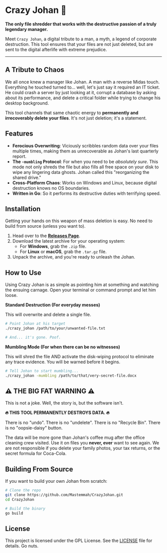 # Crazy Johan 🤪

**The only file shredder that works with the destructive passion of a truly legendary manager.**

Meet `Crazy Johan`, a digital tribute to a man, a myth, a legend of corporate destruction. This tool ensures that your files are not just deleted, but are sent to the digital afterlife with extreme prejudice.

-----

## A Tribute to Chaos

We all once knew a manager like Johan. A man with a reverse Midas touch. Everything he touched turned to... well, let's just say it required an IT ticket. He could crash a server by just looking at it, corrupt a database by asking about its performance, and delete a critical folder while trying to change his desktop background.

This tool channels that same chaotic energy to **permanently and irrecoverably delete your files**. It's not just deletion; it's a statement.

## Features

* **Ferocious Overwriting**: Viciously scribbles random data over your files multiple times, making them as unrecoverable as Johan's last quarterly report.
* **The `-mumbling` Protocol**: For when you need to be *absolutely sure*. This mode not only shreds the file but also fills all free space on your disk to wipe any lingering data ghosts. Johan called this "reorganizing the shared drive."
* **Cross-Platform Chaos**: Works on Windows and Linux, because digital destruction knows no OS boundaries.
* **Written in Go**: So it performs its destructive duties with terrifying speed.

## Installation

Getting your hands on this weapon of mass deletion is easy. No need to build from source (unless you want to).

1.  Head over to the **[Releases Page](https://github.com/Mastemmah/CrazyJohan/releases)**.
2.  Download the latest archive for your operating system:
    * For **Windows**, grab the `.zip` file.
    * For **Linux** or **macOS**, grab the `.tar.gz` file.
3.  Unpack the archive, and you're ready to unleash the Johan.

## How to Use

Using Crazy Johan is as simple as pointing him at something and watching the ensuing carnage. Open your terminal or command prompt and let him loose.

**Standard Destruction (For everyday messes)**

This will overwrite and delete a single file.

```bash
# Point Johan at his target
./crazy_johan /path/to/your/unwanted-file.txt

# And... it's gone. Poof.
```

**Mumbling Mode (For when there can be no witnesses)**

This will shred the file AND activate the disk-wiping protocol to eliminate any trace evidence. You will be warned before it begins.

```bash
# Tell Johan to start mumbling...
./crazy_johan -mumbling /path/to/that/very-secret-file.docx
```

## ⚠️ THE BIG FAT WARNING ⚠️

This is not a joke. Well, the story is, but the software isn't.

**🔥 THIS TOOL PERMANENTLY DESTROYS DATA. 🔥**

There is no "undo". There is no "undelete". There is no "Recycle Bin". There is no "oopsie-daisy" button.

The data will be more gone than Johan's coffee mug after the office cleaning crew visited. Use it on files you **never, ever** want to see again. We are not responsible if you delete your family photos, your tax returns, or the secret formula for Coca-Cola.

## Building From Source

If you want to build your own Johan from scratch:

```bash
# Clone the repo
git clone https://github.com/Mastemmah/CrazyJohan.git
cd CrazyJohan

# Build the binary
go build
```

## License

This project is licensed under the GPL License. See the [LICENSE](https://www.google.com/search?q=LICENSE) file for details. Go nuts.